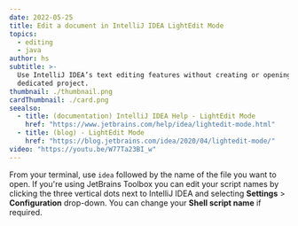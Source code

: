 ```yaml
---
date: 2022-05-25
title: Edit a document in IntelliJ IDEA LightEdit Mode
topics:
  - editing
  - java
author: hs
subtitle: >-
  Use IntelliJ IDEA’s text editing features without creating or opening a
  dedicated project.
thumbnail: ./thumbnail.png
cardThumbnail: ./card.png
seealso:
  - title: (documentation) IntelliJ IDEA Help - LightEdit Mode
    href: "https://www.jetbrains.com/help/idea/lightedit-mode.html"
  - title: (blog) - LightEdit Mode
    href: "https://blog.jetbrains.com/idea/2020/04/lightedit-mode/"
video: "https://youtu.be/W77Ta23BI_w"
---
```


From your terminal, use `idea` followed by the name of the file you want to open. If you're using JetBrains Toolbox you can edit your script names by clicking the three vertical dots next to IntelliJ IDEA and selecting **Settings** > **Configuration** drop-down. You can change your **Shell script name** if required.
